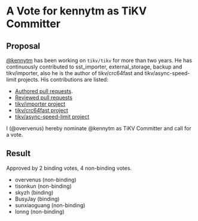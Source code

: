 # A Vote for kennytm as TiKV Committer

## Proposal

[@kennytm](https://github.com/kennytm) has been working on `tikv/tikv` for more than two years. He has continuously contributed to sst_importer, external_storage, backup and tikv/importer, also he is the author of tikv/crc64fast and tikv/async-speed-limit projects. His contributions are listed:

* [Authored pull requests](https://github.com/tikv/tikv/commits?author=kennytm).
* [Reviewed pull requests](https://github.com/tikv/tikv/pulls?q=is%3Apr+reviewed-by%3Akennytm)
* [tikv/importer project](https://github.com/tikv/importer)
* [tikv/crc64fast project](https://github.com/tikv/crc64fast)
* [tikv/async-speed-limit project](https://github.com/tikv/async-speed-limit)

I (@overvenus) hereby nominate @kennytm as TiKV Committer and call for a vote.

## Result

Approved by 2 binding votes, 4 non-binding votes.

* overvenus (non-binding)
* tisonkun (non-binding)
* skyzh (binding)
* BusyJay (binding)
* sunxiaoguang (non-binding)
* lonng (non-binding)
